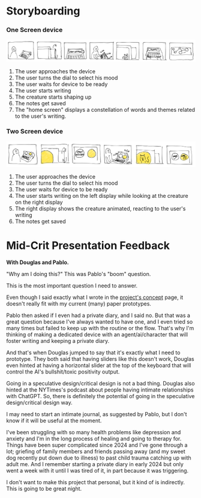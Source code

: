 # Storyboarding
### One Screen device
![](../../00-09%20Resources/09%20Assets/Storyboarding_1.jpg)
1. The user approaches the device
2. The user turns the dial to select his mood
3. The user waits for device to be ready
4. The user starts writing
5. The creature starts shaping up
6. The notes get saved
7. The "home screen" displays a constellation of words and themes related to the user's writing.

### Two Screen device
![](../../00-09%20Resources/09%20Assets/Storyboarding_2.jpg)
1. The user approaches the device
2. The user turns the dial to select his mood
3. The user waits for device to be ready
4. The user starts writing on the left display while looking at the creature on the right display
5. The right display shows the creature animated, reacting to the user's writing
6. The notes get saved

# Mid-Crit Presentation Feedback
**With Douglas and Pablo.**

"Why am I doing this?" This was Pablo's "boom" question.

This is the most important question I need to answer.

Even though I said exactly what I wrote in the [project's concept](../../00-09%20Resources/01%20About/01.02%20Project%20Concept.md) page, it doesn't really fit with my current (many) paper prototypes.

Pablo then asked if I even had a private diary, and I said no. But that was a great question because I've always wanted to have one, and I even tried so many times but failed to keep up with the routine or the flow. That's why I'm thinking of making a dedicated device with an agent/ai/character that will foster writing and keeping a private diary.

And that's when Douglas jumped to say that it's exactly what I need to prototype.
They both said that having sliders like this doesn't work, Douglas even hinted at having a horizontal slider at the top of the keyboard that will control the AI's bullshit/toxic positivity output.

Going in a speculative design/critical design is not a bad thing. Douglas also hinted at the NYTimes's podcast about people having intimate relationships with ChatGPT.
So, there is definitely the potential of going in the speculative design/critical design way.

I may need to start an intimate journal, as suggested by Pablo, but I don't know if it will be useful at the moment.

I've been struggling with so many health problems like depression and anxiety and I'm in the long process of healing and going to therapy for. Things have been super complicated since 2024 and I've gone through a lot; griefing of family members and friends passing away (and my sweet dog recently put down due to illness) to past child trauma catching up with adult me. And I remember starting a private diary in early 2024 but only went a week with it until I was tired of it, in part because it was triggering.

I don't want to make this project that personal, but it kind of is indirectly.
This is going to be great night.